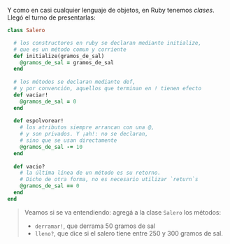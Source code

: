 Y como en casi cualquier lenguaje de objetos, en Ruby tenemos _clases_. Llegó el turno de presentarlas:

```ruby
class Salero

  # los constructores en ruby se declaran mediante initialize,
  # que es un método comun y corriente
  def initialize(gramos_de_sal)
    @gramos_de_sal = gramos_de_sal
  end
  
  # los métodos se declaran mediante def,
  # y por convención, aquellos que terminan en ! tienen efecto
  def vaciar!
    @gramos_de_sal = 0
  end
  
  def espolvorear!
    # los atributos siempre arrancan con una @,
    # y son privados. Y ¡ah!: no se declaran, 
    # sino que se usan directamente
    @gramos_de_sal -= 10
  end
  
  def vacio?
    # la última línea de un método es su retorno. 
    # Dicho de otra forma, no es necesario utilizar `return`s
    @gramos_de_sal == 0
  end
end
```

> Veamos si se va entendiendo: agregá a la clase `Salero` los métodos: 
> 
> * `derramar!`, que derrama 50 gramos de sal
> * `lleno?`, que dice si el salero tiene entre 250 y 300 gramos de sal.  
> 
